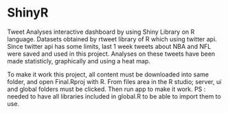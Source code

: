 # ShinyR
Tweet Analyses interactive dashboard by using Shiny Library on R language.
Datasets obtained by rtweet library of R which using twitter api. Since twitter api has some limits, last 1 week tweets about NBA and NFL were saved and used in this project.
Analyses on these tweets have been made statisticly, graphically and using a heat map.

To make it work this project, all content must be downloaded into same folder, and open Final.Rproj with R. From files area in the R studio; server, ui and  global folders must be clicked. Then run app to make it work. PS : needed to have all libraries included in global.R to be able to import them to use.

